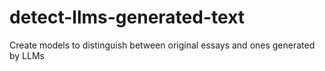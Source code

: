 # detect-llms-generated-text
Create models to distinguish between original essays and ones generated by LLMs
